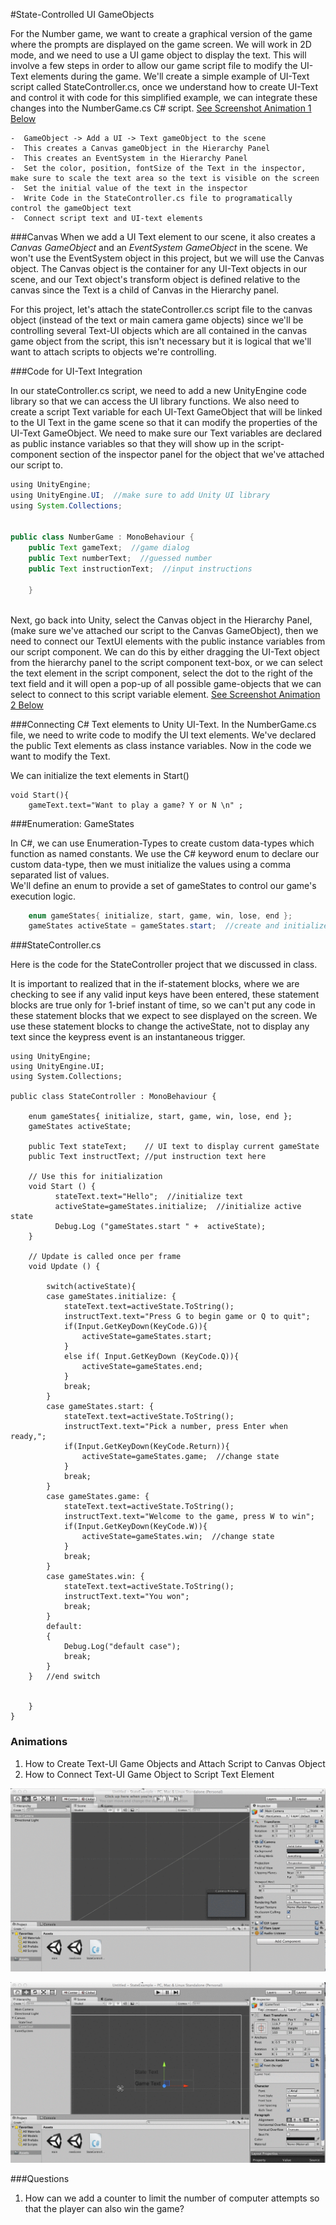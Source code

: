 #State-Controlled UI GameObjects

For the Number game, we want to create a graphical version of the game where the prompts are displayed on the game screen.  We will work in 2D mode, and we need to use a UI game object to display  the text.  This will involve a few steps in order to allow our game script file to modify the UI-Text elements during the game. We'll create a simple example of UI-Text script called StateController.cs, once we understand how to create UI-Text and control it with code for this simplified example, we can integrate these changes into the NumberGame.cs C# script.  [See Screenshot Animation 1 Below](https://kdoore.gitbooks.io/cs-2335/content/state_controlled_ui-text.html#animations)

    -  GameObject -> Add a UI -> Text gameObject to the scene
    -  This creates a Canvas gameObject in the Hierarchy Panel
    -  This creates an EventSystem in the Hierarchy Panel
    -  Set the color, position, fontSize of the Text in the inspector, make sure to scale the text area so the text is visible on the screen
    -  Set the initial value of the text in the inspector
    -  Write Code in the StateController.cs file to programatically control the gameObject text
    -  Connect script text and UI-text elements

###Canvas
When we add a UI Text element to our scene, it also creates a *Canvas GameObject* and an *EventSystem GameObject* in the scene.  We won't use the EventSystem object in this project, but we will use the Canvas object.  The Canvas object is the container for any UI-Text objects in our scene, and our Text object's transform object is defined relative to the canvas since the Text is a child of Canvas in the Hierarchy panel. 

For this project, let's attach the stateController.cs script file to the canvas object (instead of the text or main camera game objects) since we'll be controlling several Text-UI objects which are all contained in the canvas game object from the script, this isn't necessary but it is logical that we'll want to attach scripts to objects we're controlling.

###Code for UI-Text Integration

In our stateController.cs script, we need to add a new UnityEngine code library so that we can access the UI library functions. We also need to create a script Text variable for each UI-Text GameObject that will be linked to the UI Text in the game scene so that it can modify the properties of the UI-Text GameObject. We need to make sure our Text variables are declared as public instance variables so that they will show up in the script-component section of the inspector panel for the object that we've attached our script to.  

````java
using UnityEngine;
using UnityEngine.UI;  //make sure to add Unity UI library
using System.Collections;


public class NumberGame : MonoBehaviour {
	public Text gameText;  //game dialog
	public Text numberText;  //guessed number
	public Text instructionText;  //input instructions
	
	}
	
````

Next, go back into Unity, select the Canvas object in the Hierarchy Panel, (make sure we've attached our script to the Canvas GameObject), then we need to connect our TextUI elements with the public instance variables from our script component. We can do this by either dragging the UI-Text object from the hierarchy panel to the script component text-box, or we can select the text element in the script component, select the dot to the right of the text field and it will open a pop-up of all possible game-objects that we can select to connect to this script variable element.   [See Screenshot Animation 2 Below](https://kdoore.gitbooks.io/cs-2335/content/state_controlled_ui-text.html#animations)


###Connecting C# Text elements to Unity UI-Text.
In the NumberGame.cs file, we need to write code to modify the UI text elements.  We've declared the public Text elements as class instance variables.  Now in the code we want to modify the Text.

We can initialize the text elements in Start()
```
void Start(){
    gameText.text="Want to play a game? Y or N \n" ;
````
###Enumeration: GameStates

In C#, we can use Enumeration-Types to create custom data-types which function as named constants.  We use the C# keyword enum to declare our custom data-type, then we must initialize the values using a comma separated list of values.  
We'll define an enum to provide a set of gameStates to control our game's execution logic.
```java
    enum gameStates{ initialize, start, game, win, lose, end };
	gameStates activeState = gameStates.start;  //create and initialize a variable using our custom Enumeration-type
```

###StateController.cs 

Here is the code for the StateController project that we discussed in class. 

It is important to realized that in the if-statement blocks, where we are checking to see if any valid input keys have been entered, these statement blocks are true only for 1-brief instant of time, so we can't put any code in these statement blocks that we expect to see displayed on the screen. We use these statement blocks to change the activeState, not to display any text since the keypress event is an instantaneous trigger.
 

```
using UnityEngine;
using UnityEngine.UI;
using System.Collections;

public class StateController : MonoBehaviour {

	enum gameStates{ initialize, start, game, win, lose, end };
	gameStates activeState;
	
	public Text stateText;    // UI text to display current gameState
	public Text instructText; //put instruction text here
	
	// Use this for initialization
	void Start () {
	      stateText.text="Hello";  //initialize text
	      activeState=gameStates.initialize;  //initialize active state
	      Debug.Log ("gameStates.start " +  activeState);
	}
	
	// Update is called once per frame
	void Update () {
	
		switch(activeState){
		case gameStates.initialize: {
			stateText.text=activeState.ToString();
			instructText.text="Press G to begin game or Q to quit";
			if(Input.GetKeyDown(KeyCode.G)){
				activeState=gameStates.start;
			} 
			else if( Input.GetKeyDown (KeyCode.Q)){
				activeState=gameStates.end;
			}
			break;
		}
		case gameStates.start: {
			stateText.text=activeState.ToString();
			instructText.text="Pick a number, press Enter when ready,";
			if(Input.GetKeyDown(KeyCode.Return)){
				activeState=gameStates.game;  //change state
			} 
			break;
		}
		case gameStates.game: {
			stateText.text=activeState.ToString();
			instructText.text="Welcome to the game, press W to win";
			if(Input.GetKeyDown(KeyCode.W)){
				activeState=gameStates.win;  //change state
			} 
			break;
		}
		case gameStates.win: {
			stateText.text=activeState.ToString();
			instructText.text="You won";
			break;
		}
		default:
		{
			Debug.Log("default case");
			break;
		}
	}	//end switch
	
	
	}
}
```

### Animations 
1. How to Create Text-UI Game Objects and Attach Script to Canvas Object
2. How to Connect Text-UI Game Object to Script Text Element


![](GU6iOIPXxo.gif)

![](jfawLfwFA0.gif)


###Questions
1.  How can we add a counter to limit the number of computer attempts so that the player can also win the game?

